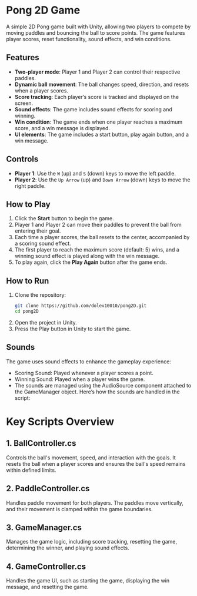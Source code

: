 # Pong 2D Game

A simple 2D Pong game built with Unity, allowing two players to compete by moving paddles and bouncing the ball to score points. The game features player scores, reset functionality, sound effects, and win conditions.

## Features

- **Two-player mode**: Player 1 and Player 2 can control their respective paddles.
- **Dynamic ball movement**: The ball changes speed, direction, and resets when a player scores.
- **Score tracking**: Each player’s score is tracked and displayed on the screen.
- **Sound effects**: The game includes sound effects for scoring and winning.
- **Win condition**: The game ends when one player reaches a maximum score, and a win message is displayed.
- **UI elements**: The game includes a start button, play again button, and a win message.

## Controls

- **Player 1**: Use the `W` (up) and `S` (down) keys to move the left paddle.
- **Player 2**: Use the `Up Arrow` (up) and `Down Arrow` (down) keys to move the right paddle.

## How to Play

1. Click the **Start** button to begin the game.
2. Player 1 and Player 2 can move their paddles to prevent the ball from entering their goal.
3. Each time a player scores, the ball resets to the center, accompanied by a scoring sound effect.
4. The first player to reach the maximum score (default: 5) wins, and a winning sound effect is played along with the win message.
5. To play again, click the **Play Again** button after the game ends.

## How to Run

1. Clone the repository:
   ```bash
   git clone https://github.com/dolev10010/pong2D.git
   cd pong2D

2. Open the project in Unity.
3. Press the Play button in Unity to start the game.

## Sounds

The game uses sound effects to enhance the gameplay experience:

- Scoring Sound: Played whenever a player scores a point.
- Winning Sound: Played when a player wins the game.
- The sounds are managed using the AudioSource component attached to the GameManager   object. Here’s how the sounds are handled in the script:

# Key Scripts Overview

## 1. BallController.cs
Controls the ball's movement, speed, and interaction with the goals. It resets the ball when a player scores and ensures the ball's speed remains within defined limits.

## 2. PaddleController.cs
Handles paddle movement for both players. The paddles move vertically, and their movement is clamped within the game boundaries.

## 3. GameManager.cs
Manages the game logic, including score tracking, resetting the game, determining the winner, and playing sound effects.

## 4. GameController.cs
Handles the game UI, such as starting the game, displaying the win message, and resetting the game.
